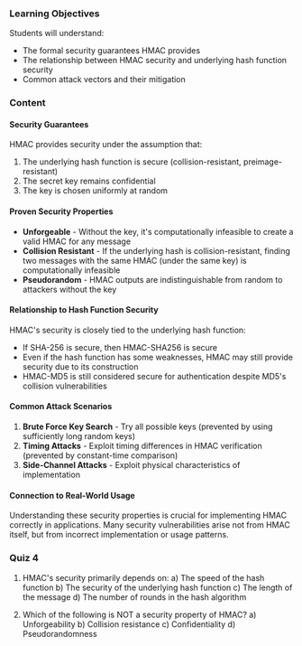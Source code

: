 ### Learning Objectives
Students will understand:
- The formal security guarantees HMAC provides
- The relationship between HMAC security and underlying hash function security
- Common attack vectors and their mitigation

### Content

#### Security Guarantees
HMAC provides security under the assumption that:
1. The underlying hash function is secure (collision-resistant, preimage-resistant)
2. The secret key remains confidential
3. The key is chosen uniformly at random

#### Proven Security Properties
- **Unforgeable** - Without the key, it's computationally infeasible to create a valid HMAC for any message
- **Collision Resistant** - If the underlying hash is collision-resistant, finding two messages with the same HMAC (under the same key) is computationally infeasible
- **Pseudorandom** - HMAC outputs are indistinguishable from random to attackers without the key

#### Relationship to Hash Function Security
HMAC's security is closely tied to the underlying hash function:
- If SHA-256 is secure, then HMAC-SHA256 is secure
- Even if the hash function has some weaknesses, HMAC may still provide security due to its construction
- HMAC-MD5 is still considered secure for authentication despite MD5's collision vulnerabilities

#### Common Attack Scenarios
1. **Brute Force Key Search** - Try all possible keys (prevented by using sufficiently long random keys)
2. **Timing Attacks** - Exploit timing differences in HMAC verification (prevented by constant-time comparison)
3. **Side-Channel Attacks** - Exploit physical characteristics of implementation

#### Connection to Real-World Usage
Understanding these security properties is crucial for implementing HMAC correctly in applications. Many security vulnerabilities arise not from HMAC itself, but from incorrect implementation or usage patterns.

### Quiz 4
1. HMAC's security primarily depends on:
   a) The speed of the hash function
   b) The security of the underlying hash function
   c) The length of the message
   d) The number of rounds in the hash algorithm

2. Which of the following is NOT a security property of HMAC?
   a) Unforgeability
   b) Collision resistance
   c) Confidentiality
   d) Pseudorandomness